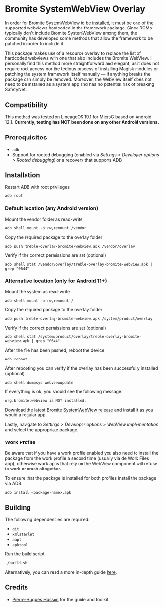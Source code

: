 # Bromite SystemWebView Overlay

In order for Bromite SystemWebView to be [installed](https://github.com/bromite/bromite/wiki/Installing-SystemWebView), it must be one of the supported webviews hardcoded in the framework package. Since ROMs typically don't include Bromite SystemWebView among them, the community has developed some methods that allow the framework to be patched in order to include it.

This package makes use of a [resource overlay](https://source.android.com/docs/core/architecture/rros) to replace the list of hardcoded webviews with one that also includes the Bromite WebView. I personally find this method more straightforward and elegant, as it does not require root access nor the tedious process of installing Magisk modules or patching the system framework itself manually — if anything breaks the package can simply be removed. Moreover, the WebView itself does not need to be installed as a system app and has no potential risk of breaking SafetyNet.

## Compatibility

This method was tested on LineageOS 19.1 for MicroG based on Android 12.1. **Currently, testing has NOT been done on any other Android versions.**

## Prerequisites

* `adb`
* Support for rooted debugging (enabled via *Settings > Developer options > Rooted debugging*) or a recovery that supports ADB

## Installation

Restart ADB with root privileges

`adb root`

### Default location (any Android version)

Mount the vendor folder as read-write

`adb shell mount -o rw,remount /vendor`

Copy the required package to the overlay folder

`adb push treble-overlay-bromite-webview.apk /vendor/overlay`

Verify if the correct permissions are set (optional)

`adb shell stat /vendor/overlay/treble-overlay-bromite-webview.apk | grep "0644"`

### Alternative location (only for Android 11+)

Mount the system as read-write

`adb shell mount -o rw,remount /`

Copy the required package to the overlay folder

`adb push treble-overlay-bromite-webview.apk /system/product/overlay`

Verify if the correct permissions are set (optional)

`adb shell stat /system/product/overlay/treble-overlay-bromite-webview.apk | grep "0644"`

After the file has been pushed, reboot the device

`adb reboot`

After rebooting you can verify if the overlay has been successfully installed (optional)

`adb shell dumpsys webviewupdate`

If everything is ok, you should see the following message:

`org.bromite.webview is NOT installed.`

[Download the latest Bromite SystemWebView release](https://www.bromite.org/system_web_view) and install it as you would a regular app. 

Lastly, navigate to *Settings > Developer options > WebView implementation* and select the appropriate package.

### Work Profile

Be aware that if you have a work profile enabled you also need to install the package from the work profile a second time (usually via de Work Files app), otherwise work apps that rely on the WebView component will refuse to work or crash altogether. 

To ensure that the package is installed for both profiles install the package via ADB.

`adb install <package-name>.apk`

## Building

The following dependencies are required:

* `git`
* `xmlstarlet`
* `aapt`
* `apktool`

Run the build script

`./build.sh`

Alternatively, you can read a more in-depth guide [here](https://github.com/phhusson/treble_experimentations/wiki/How-to-create-an-overlay%3F).

## Credits

* [Pierre-Hugues Husson](https://github.com/phhusson) for the guide and toolkit



